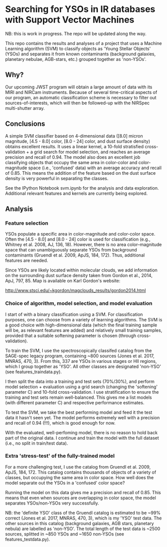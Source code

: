 # Searching for YSOs in IR databases with Support Vector Machines

NB: this is work in progress. The repo will be updated along the way.

This repo contains the results and analyses of a project that uses a Machine Learning algorithm (SVM) to classify objects as 'Young Stellar Objects' (YSOs) and separates it from known contaminants (background galaxies, planetary nebulae, AGB-stars, etc.) grouped together as 'non-YSOs'. 

## Why?
Our upcoming JWST program will obtain a large amount of data with its MIRI and NIRCam instruments. Because of several time-critical aspects of our program, an automatic classification scheme is necessary to filter out sources-of-interests, which will then be followed-up with the NIRSpec multi-shutter array. 

## Conclusions
A simple SVM classifier based on 4-dimensional data ([8.0] micron magnitude, [4.5 - 8.0] color, [8.0 - 24] color, and dust surface density) obtains excellent results. It uses a linear kernel, a 10-fold stratisfied cross-validation + a grid search for model selection, and reaches an average precision and recall of 0.94. The model also does an excellent job classifying objects that occupy the same area in color-color and color-magnitude space (i.e., 'confused' data) with an average accuracy and recall of 0.85. This means the addition of the feature based on the dust surface density is very powerful in separating the classes.

See the IPython Notebook svm.ipynb for the analysis and data exploration. Additional relevant features and kernels are currently being explored.

## Analysis

### Feature selection
YSOs populate a specific area in color-magnitude and color-color space. Often the [4.5 - 8.0] and [8.0 - 24] color is used for classification (e.g., Whitney et al. 2008, AJ, 136, 18). However, there is no area color–magnitude space that can unambiguously separate YSOs from background contaminants (Gruendl et al. 2009, ApJS, 184, 172). Thus, additional features are needed.

Since YSOs are likely located within molecular clouds, we add information on the surrounding dust surface density taken from Gordon et al., 2014, ApJ, 797, 85. Map is available on Karl Gordon's website:

http://www.stsci.edu/~kgordon/magclouds_results/gordon2014.html

### Choice of algorithm, model selection, and model evaluation
I start of with a binary classification using a SVM. For classification purposes, one can choose from a variety of learning algorithms. The SVM is a good choice with high-dimensional data (which the final training sample will be, as relevant features are added) and relatively small training samples, provided that a suitable softening parameter is chosen (through cross-validation).

To train the SVM, I use the spectroscopically classifed catalog from the SAGE-spec legacy program, containing ~800 sources (Jones et al. 2017, MNRAS, 470, 3). From this, 337 are YSOs in various stages or HII regions, which I group together as 'YSO'. All other classes are designated 'non-YSO' (see features_traindata.py). 

I then split the data into a training and test sets (70%/30%), and perform model selection + evaluation using a grid search (changing the 'softening' parameter C) and 10-fold cross-validation. I use stratification to ensure the training and test sets remain well-balanced. This gives me a list models (with different parameter C) and respective performance estimates.

To test the SVM, we take the best performing model and feed it the test data it hasn't seen yet. The model performs extremely well with a precision and recall of 0.94 (!!!), which is good enough for now. 

With the evaluated, well-perfoming model, there is no reason to hold back part of the original data. I continue and train the model with the full dataset (i.e., no split in train/test data).  

### Extra 'stress-test' of the fully-trained model
For a more challenging test, I use the catalog from Gruendl et al. 2009, ApJS, 184, 172. This catalog contains thousands of objects of a variety of classes, but occupying the same area in color space. How well does the model separate out the YSOs in a 'confused' color space? 

Running the model on this data gives me a precision and recall of 0.85. This means that even when sources are overlapping in color space, the model separates YSOs/non-YSOs very successfully.

NB: the 'definite YSO' class of the Gruendl catalog is estimated to be ~99% correct (Jones et al. 2017, MNRAS, 470, 3), which is my 'YSO' test data. The other sources in this catalog (background galaxies, AGB stars, planetary nebula) are labelled as 'non-YSO'. The total length of the test data is ~2500 sources, splitted in ~850 YSOs and ~1650 non-YSOs (see features_testdata.py).
